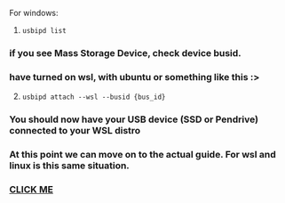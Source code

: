 For windows:
1. ```usbipd list``` 
### if you see Mass Storage Device, check device busid.
### have turned on wsl, with ubuntu or something like this :>
2. ```usbipd attach --wsl --busid {bus_id}```
### You should now have your USB device (SSD or Pendrive) connected to your WSL distro
### At this point we can move on to the actual guide. For wsl and linux is this same situation.
### [CLICK ME](wiki/short.md)
